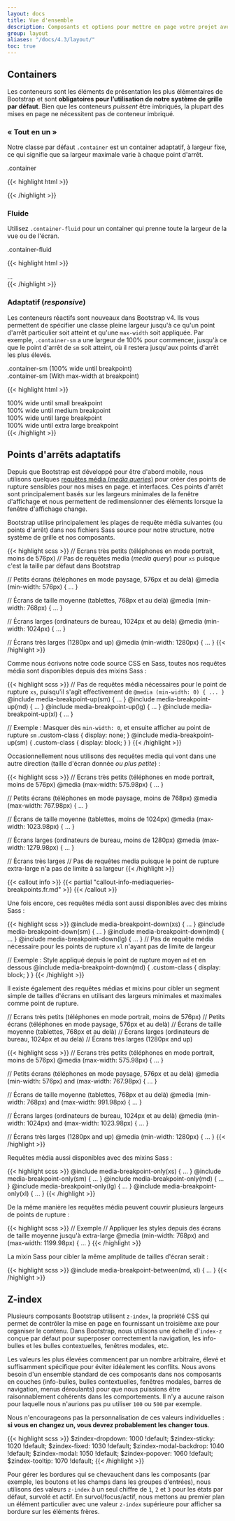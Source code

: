 ```yaml
---
layout: docs
title: Vue d'ensemble
description: Composants et options pour mettre en page votre projet avec Bootstrap SNCF, notamment l'encapsulage de containers, le puissant système de grille et les utilitaires de classes adaptatives (_responsive_).
group: layout
aliases: "/docs/4.3/layout/"
toc: true
---
```


## Containers

Les conteneurs sont les éléments de présentation les plus élémentaires de Bootstrap et sont **obligatoires pour l’utilisation de notre système de grille par défaut**. Bien que les conteneurs _puissent_ être imbriqués, la plupart des mises en page ne nécessitent pas de conteneur imbriqué.

### « Tout en un »

Notre classe par défaut `.container` est un container adaptatif, à largeur fixe, ce qui signifie que sa largeur maximale varie à chaque point d'arrêt.

<div class="bd-example">
  <div class="example-container-element col-6 p-3 mx-auto">
    .container
  </div>
</div>

{{< highlight html >}}
<div class="container">
  <!-- Contenu ici -->
</div>
{{< /highlight >}}

### Fluide

Utilisez `.container-fluid` pour un container qui prenne toute la largeur de la vue ou de l'écran.

<div class="bd-example">
  <div class="example-container-element p-3">
    .container-fluid
  </div>
</div>

{{< highlight html >}}
<div class="container-fluid">
  ...
</div>
{{< /highlight >}}

### Adaptatif (_responsive_)

Les conteneurs réactifs sont nouveaux dans Bootstrap v4. Ils vous permettent de spécifier une classe pleine largeur jusqu'à ce qu'un point d'arrêt particulier soit atteint et qu'une `max-width` soit appliquée. Par exemple, `.container-sm` a une largeur de 100% pour commencer, jusqu'à ce que le point d'arrêt de `sm` soit atteint, où il restera jusqu'aux points d'arrêt les plus élevés.

<div class="bd-example">
  <div class="example-container-element p-3 mb-3">
    .container-sm (100% wide until breakpoint)
  </div>
  <div class="example-container-element col-6 p-3 mx-auto">
    .container-sm (With max-width at breakpoint)
  </div>
</div>

{{< highlight html >}}
<div class="container-sm">100% wide until small breakpoint</div>
<div class="container-md">100% wide until medium breakpoint</div>
<div class="container-lg">100% wide until large breakpoint</div>
<div class="container-xl">100% wide until extra large breakpoint</div>
{{< /highlight >}}

## Points d'arrêts adaptatifs

Depuis que Bootstrap est développé pour être d'abord mobile, nous utilisons quelques [requêtes média (_media queries_)](https://developer.mozilla.org/en-US/docs/Web/CSS/Media_Queries/Using_media_queries) pour créer des points de rupture sensibles pour nos mises en page. et interfaces. Ces points d'arrêt sont principalement basés sur les largeurs minimales de la fenêtre d'affichage et nous permettent de redimensionner des éléments lorsque la fenêtre d'affichage change.

Bootstrap utilise principalement les plages de requête média suivantes (ou points d'arrêt) dans nos fichiers Sass source pour notre structure, notre système de grille et nos composants.

{{< highlight scss >}}
// Ecrans très petits (téléphones en mode portrait, moins de 576px)
// Pas de requêtes media (_media query_) pour `xs` puisque c'est la taille par défaut dans Bootstrap

// Petits écrans (téléphones en mode paysage, 576px et au delà)
@media (min-width: 576px) { ... }

// Écrans de taille moyenne (tablettes, 768px et au delà)
@media (min-width: 768px) { ... }

// Écrans larges (ordinateurs de bureau, 1024px et au delà)
@media (min-width: 1024px) { ... }

// Écrans très larges (1280px and up)
@media (min-width: 1280px) { ... }
{{< /highlight >}}

Comme nous écrivons notre code source CSS en Sass, toutes nos requêtes média sont disponibles depuis des mixins Sass :

{{< highlight scss >}}
// Pas de requêtes média nécessaires pour le point de rupture `xs`, puisqu'il s'agît effectivement de `@media (min-width: 0) { ... }`
@include media-breakpoint-up(sm) { ... }
@include media-breakpoint-up(md) { ... }
@include media-breakpoint-up(lg) { ... }
@include media-breakpoint-up(xl) { ... }

// Exemple : Masquer dès `min-width: 0`, et ensuite afficher au point de rupture `sm`
.custom-class {
  display: none;
}
@include media-breakpoint-up(sm) {
  .custom-class {
    display: block;
  }
}
{{< /highlight >}}

Occasionnellement nous utilisons des requêtes media qui vont dans une autre direction (taille d'écran donnée _ou plus petite_) :

{{< highlight scss >}}
// Ecrans très petits (téléphones en mode portrait, moins de 576px)
@media (max-width: 575.98px) { ... }

// Petits écrans (téléphones en mode paysage, moins de 768px)
@media (max-width: 767.98px) { ... }

// Écrans de taille moyenne (tablettes, moins de 1024px)
@media (max-width: 1023.98px) { ... }

// Écrans larges (ordinateurs de bureau, moins de 1280px)
@media (max-width: 1279.98px) { ... }

// Écrans très larges
// Pas de requêtes media puisque le point de rupture extra-large n'a pas de limite à sa largeur
{{< /highlight >}}

{{< callout info >}}
{{< partial "callout-info-mediaqueries-breakpoints.fr.md" >}}
{{< /callout >}}

Une fois encore, ces requêtes média sont aussi disponibles avec des mixins Sass :

{{< highlight scss >}}
@include media-breakpoint-down(xs) { ... }
@include media-breakpoint-down(sm) { ... }
@include media-breakpoint-down(md) { ... }
@include media-breakpoint-down(lg) { ... }
// Pas de requête média nécessaire pour les points de rupture `xl` n'ayant pas de limite de largeur

// Exemple : Style appliqué depuis le point de rupture moyen `md` et en dessous
@include media-breakpoint-down(md) {
  .custom-class {
    display: block;
  }
}
{{< /highlight >}}

Il existe également des requêtes médias et mixins pour cibler un segment simple de tailles d'écrans en utilisant des largeurs minimales et maximales comme point de rupture.

// Ecrans très petits (téléphones en mode portrait, moins de 576px)
// Petits écrans (téléphones en mode paysage, 576px et au delà)
// Écrans de taille moyenne (tablettes, 768px et au delà)
// Écrans larges (ordinateurs de bureau, 1024px et au delà)
// Écrans très larges (1280px and up)


{{< highlight scss >}}
// Ecrans très petits (téléphones en mode portrait, moins de 576px)
@media (max-width: 575.98px) { ... }

// Petits écrans (téléphones en mode paysage, 576px et au delà)
@media (min-width: 576px) and (max-width: 767.98px) { ... }

// Écrans de taille moyenne (tablettes, 768px et au delà)
@media (min-width: 768px) and (max-width: 991.98px) { ... }

// Écrans larges (ordinateurs de bureau, 1024px et au delà)
@media (min-width: 1024px) and (max-width: 1023.98px) { ... }

// Écrans très larges (1280px and up)
@media (min-width: 1280px) { ... }
{{< /highlight >}}

Requêtes média aussi disponibles avec des mixins Sass :

{{< highlight scss >}}
@include media-breakpoint-only(xs) { ... }
@include media-breakpoint-only(sm) { ... }
@include media-breakpoint-only(md) { ... }
@include media-breakpoint-only(lg) { ... }
@include media-breakpoint-only(xl) { ... }
{{< /highlight >}}

De la même manière les requêtes média peuvent couvrir plusieurs largeurs de points de rupture :

{{< highlight scss >}}
// Exemple
// Appliquer les styles depuis des écrans de taille moyenne jusqu'à extra-large
@media (min-width: 768px) and (max-width: 1199.98px) { ... }
{{< /highlight >}}

La mixin Sass pour cibler la même amplitude de tailles d'écran serait :

{{< highlight scss >}}
@include media-breakpoint-between(md, xl) { ... }
{{< /highlight >}}

## Z-index

Plusieurs composants Bootstrap utilisent `z-index`, la propriété CSS qui permet de contrôler la mise en page en fournissant un troisième axe pour organiser le contenu. Dans Bootstrap, nous utilisons une échelle d'`index-z` conçue par défaut  pour superposer correctement la navigation, les info-bulles et les bulles contextuelles, fenêtres modales, etc.

Les valeurs les plus élevées commencent par un nombre arbitraire, élevé et suffisamment spécifique pour éviter idéalement les conflits. Nous avons besoin d'un ensemble standard de ces composants dans nos composants en couches (info-bulles, bulles contextuelles, fenêtres modales, barres de navigation, menus déroulants) pour que nous puissions être raisonnablement cohérents dans les comportements. Il n'y a aucune raison pour laquelle nous n'aurions pas pu utiliser `100` ou `500` par exemple.

Nous n'encourageons pas la personnalisation de ces valeurs individuelles : **si vous en changez un, vous devrez probablement les changer tous**.

{{< highlight scss >}}
$zindex-dropdown:          1000 !default;
$zindex-sticky:            1020 !default;
$zindex-fixed:             1030 !default;
$zindex-modal-backdrop:    1040 !default;
$zindex-modal:             1050 !default;
$zindex-popover:           1060 !default;
$zindex-tooltip:           1070 !default;
{{< /highlight >}}

Pour gérer les bordures qui se chevauchent dans les composants (par exemple, les boutons et les champs dans les groupes d'entrées), nous utilisons des valeurs `z-index` à un seul chiffre de `1`, `2` et `3` pour les états par défaut, survolé et actif. En survol/focus/actif, nous mettons au premier plan un élément particulier avec une valeur `z-index` supérieure pour afficher sa bordure sur les éléments frères.
